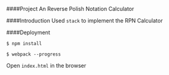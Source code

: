 ####Project
An Reverse Polish Notation Calculator

####Introduction
Used `stack` to implement the RPN Calculator

####Deployment

`$ npm install`

`$ webpack --progress`

Open `index.html` in the browser